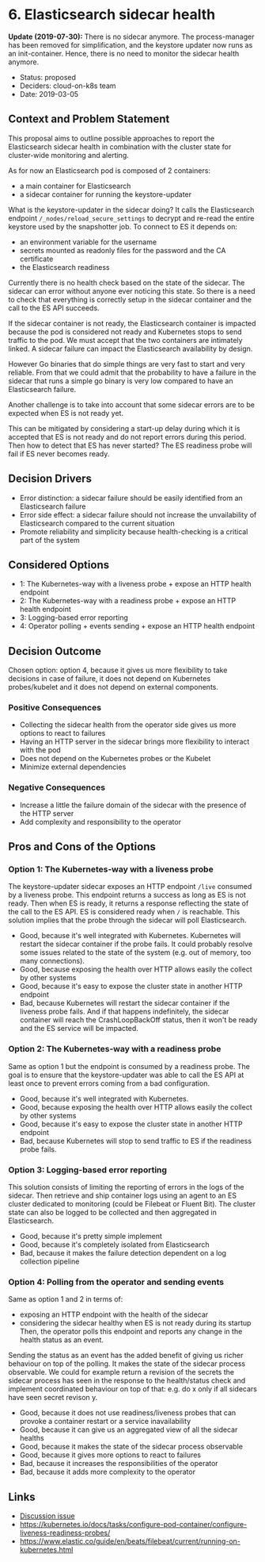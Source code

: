 # 6. Elasticsearch sidecar health

**Update (2019-07-30):**
There is no sidecar anymore. The process-manager has been removed for simplification, and the keystore updater now runs as an init-container. Hence, there is no need to monitor the sidecar health anymore.

* Status: proposed
* Deciders: cloud-on-k8s team
* Date: 2019-03-05

## Context and Problem Statement

This proposal aims to outline possible approaches to report the Elasticsearch sidecar health in combination with the cluster state for cluster-wide monitoring and alerting.

As for now an Elasticsearch pod is composed of 2 containers: 
- a main container for Elasticsearch
- a sidecar container for running the keystore-updater

What is the keystore-updater in the sidecar doing?
It calls the Elasticsearch endpoint `/_nodes/reload_secure_settings` to decrypt and re-read the entire keystore used by the snapshotter job. 
To connect to ES it depends on:
- an environment variable for the username
- secrets mounted as readonly files for the password and the CA certificate
- the Elasticsearch readiness

Currently there is no health check based on the state of the sidecar. The sidecar can error without anyone ever noticing this state.
So there is a need to check that everything is correctly setup in the sidecar container and the call to the ES API succeeds. 

If the sidecar container is not ready, the Elasticsearch container is impacted because the pod is considered not ready and 
Kubernetes stops to send traffic to the pod. We must accept that the two containers are intimately linked. A sidecar failure
can impact the Elasticsearch availability by design.

However Go binaries that do simple things are very fast to start and very reliable. 
From that we could admit that the probability to have a failure in the sidecar that runs a simple go binary is very low 
compared to have an Elasticsearch failure.

Another challenge is to take into account that some sidecar errors are to be expected when ES is not ready yet.

This can be mitigated by considering a start-up delay during which it is accepted that ES is not ready and 
do not report errors during this period. Then how to detect that ES has never started?
The ES readiness probe will fail if ES never becomes ready.

## Decision Drivers

* Error distinction: a sidecar failure should be easily identified from an Elasticsearch failure
* Error side effect: a sidecar failure should not increase the unvailability of Elasticsearch compared to the current situation
* Promote reliability and simplicity because health-checking is a critical part of the system

## Considered Options

* 1: The Kubernetes-way with a liveness probe + expose an HTTP health endpoint
* 2: The Kubernetes-way with a readiness probe + expose an HTTP health endpoint
* 3: Logging-based error reporting
* 4: Operator polling + events sending + expose an HTTP health endpoint

## Decision Outcome

Chosen option: option 4, because it gives us more flexibility to take decisions in case of failure, it does not depend on Kubernetes probes/kubelet and it does not depend on external components.

### Positive Consequences

* Collecting the sidecar health from the operator side gives us more options to react to failures
* Having an HTTP server in the sidecar brings more flexibility to interact with the pod
* Does not depend on the Kubernetes probes or the Kubelet
* Minimize external dependencies

### Negative Consequences

* Increase a little the failure domain of the sidecar with the presence of the HTTP server
* Add complexity and responsibility to the operator

## Pros and Cons of the Options

### Option 1: The Kubernetes-way with a liveness probe

The keystore-updater sidecar exposes an HTTP endpoint `/live` consumed by a liveness probe.
This endpoint returns a success as long as ES is not ready. Then when ES is ready, it returns a response reflecting the state of
the call to the ES API. ES is considered ready when `/` is reachable.
This solution implies that the probe through the sidecar will poll Elasticsearch.

* Good, because it's well integrated with Kubernetes. Kubernetes will restart the sidecar container if the probe fails. It could
 probably resolve some issues related to the state of the system (e.g. out of memory, too many connections).
* Good, because exposing the health over HTTP allows easily the collect by other systems
* Good, because it's easy to expose the cluster state in another HTTP endpoint
* Bad, because Kubernetes will restart the sidecar container if the liveness probe fails. And if that happens indefinitely, the
sidecar container will reach the CrashLoopBackOff status, then it won't be ready and the ES service will be impacted.

### Option 2: The Kubernetes-way with a readiness probe

Same as option 1 but the endpoint is consumed by a readiness probe. The goal is to ensure that the keystore-updater was able
to call the ES API at least once to prevent errors coming from a bad configuration.

* Good, because it's well integrated with Kubernetes.
* Good, because exposing the health over HTTP allows easily the collect by other systems
* Good, because it's easy to expose the cluster state in another HTTP endpoint
* Bad, because Kubernetes will stop to send traffic to ES if the readiness probe fails.

### Option 3: Logging-based error reporting

This solution consists of limiting the reporting of errors in the logs of the sidecar.
Then retrieve and ship container logs using an agent to an ES cluster dedicated to monitoring (could be Filebeat or Fluent Bit).
The cluster state can also be logged to be collected and then aggregated in Elasticsearch.

* Good, because it's pretty simple implement
* Good, because it's completely isolated from Elasticsearch
* Bad, because it makes the failure detection dependent on a log collection pipeline

### Option 4: Polling from the operator and sending events

Same as option 1 and 2 in terms of:
- exposing an HTTP endpoint with the health of the sidecar
- considering the sidecar healthy when ES is not ready during its startup
Then, the operator polls this endpoint and reports any change in the health status as an event.

Sending the status as an event has the added benefit of giving us richer behaviour on top of the polling.
It makes the state of the sidecar process observable. We could for example return a revision of the secrets the sidecar process has
seen in the response to the health/status check and implement coordinated behaviour on top of that: e.g. do x only if all sidecars have
seen secret revison y.

* Good, because it does not use readiness/liveness probes that can provoke a container restart or a service inavailability
* Good, because it can give us an aggregated view of all the sidecar healths
* Good, because it makes the state of the sidecar process observable
* Good, because it gives more options to react to failures
* Bad, because it increases the responsibilities of the operator
* Bad, because it adds more complexity to the operator

## Links

* [Discussion issue](https://github.com/elastic/cloud-on-k8s/issues/432)
* https://kubernetes.io/docs/tasks/configure-pod-container/configure-liveness-readiness-probes/
* https://www.elastic.co/guide/en/beats/filebeat/current/running-on-kubernetes.html
